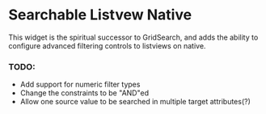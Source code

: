 # Searchable Listvew Native

This widget is the spiritual successor to GridSearch, and adds the ability to configure advanced filtering controls to
listviews on native.

### TODO:

-   Add support for numeric filter types
-   Change the constraints to be "AND"ed
-   Allow one source value to be searched in multiple target attributes(?)
